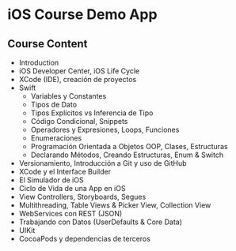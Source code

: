 # iOS Course Demo App

## Course Content

* Introduction
* iOS Developer Center, iOS Life Cycle
* XCode (IDE), creación de proyectos
* Swift
  * Variables y Constantes
  * Tipos de Dato
  * Tipos Explícitos vs Inferencia de Tipo
  * Código Condicional, Snippets
  * Operadores y Expresiones, Loops, Funciones
  * Enumeraciones
  * Programación Orientada a Objetos OOP, Clases, Estructuras
  * Declarando Métodos, Creando Estructuras, Enum & Switch
* Versionamiento, Introducción a Git y uso de GitHub
* XCode y el Interface Builder
* El Simulador de iOS
* Ciclo de Vida de una App en iOS
* View Controllers, Storyboards, Segues
* Multithreading, Table Views & Picker View, Collection View
* WebServices con REST (JSON)
* Trabajando con Datos (UserDefaults & Core Data)
* UIKit
* CocoaPods y dependencias de terceros
